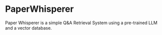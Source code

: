 # PaperWhisperer
Paper Whisperer is a simple Q&amp;A Retrieval System using a pre-trained LLM and a vector database.
